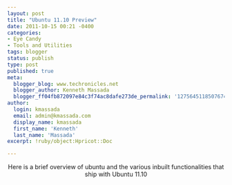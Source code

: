 ```yaml
---
layout: post
title: "Ubuntu 11.10 Preview"
date: 2011-10-15 00:21 -0400
categories:
- Eye Candy
- Tools and Utilities
tags: blogger
status: publish
type: post
published: true
meta:
  blogger_blog: www.techronicles.net
  blogger_author: Kenneth Massada
  blogger_ff04fb872097e84c3f74ac8dafe273de_permalink: '1275645118507674320'
author:
  login: kmassada
  email: admin@kmassada.com
  display_name: kmassada
  first_name: 'Kenneth'
  last_name: 'Massada'
excerpt: !ruby/object:Hpricot::Doc

---
```

<div class="separator" style="clear:both;text-align:center;"></div>
<div class="separator" style="clear:both;text-align:center;">Here is a brief overview of ubuntu and the various inbuilt functionalities that ship with Ubuntu 11.10</div>
<div class="separator" style="clear:both;text-align:center;"></div>
<div class="separator" style="clear:both;text-align:center;"></div>
<p></p>

